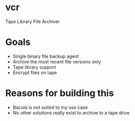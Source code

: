 # vcr
Tape Library File Archiver

# Goals
- Single binary file backup agent
- Archive the most recent file versions only
- Tape library support
- Encrypt files on tape

# Reasons for building this
- Bacula is not suited to my use case
- No other solutions really exist to archive to a tape drive
